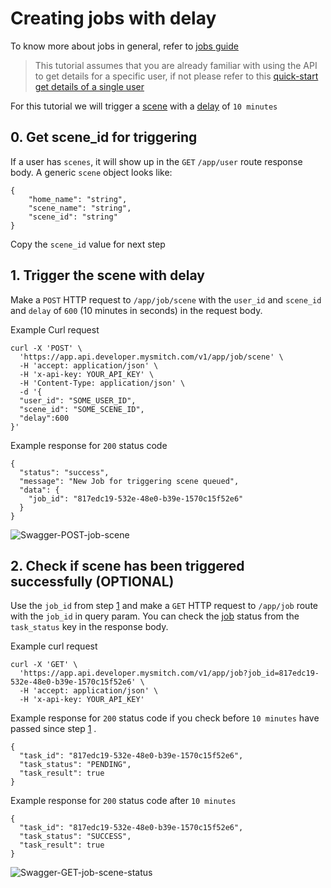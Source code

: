 # Creating jobs with delay

To know more about jobs in general, refer to [jobs guide](../jobs/job.md)

> This tutorial assumes that you are already familiar with using the API to get details for a specific user, if not please refer to this [quick-start get details of a single user](../#13-get-details-of-a-single-user)

For this tutorial we will trigger a [scene](../scenes/scene.md) with a [delay](../jobs/job.md#delayed-jobs) of `10 minutes`

## 0. Get scene\_id for triggering

If a user has `scenes`, it will show up in the `GET` `/app/user` route response body. A generic `scene` object looks like:

```text
{
    "home_name": "string",
    "scene_name": "string", 
    "scene_id": "string"
}
```

Copy the `scene_id` value for next step

## 1. Trigger the scene with delay

Make a `POST` HTTP request to `/app/job/scene` with the `user_id` and `scene_id` and `delay` of `600` \(10 minutes in seconds\) in the request body.

Example Curl request

```text
curl -X 'POST' \
  'https://app.api.developer.mysmitch.com/v1/app/job/scene' \
  -H 'accept: application/json' \
  -H 'x-api-key: YOUR_API_KEY' \
  -H 'Content-Type: application/json' \
  -d '{
  "user_id": "SOME_USER_ID",
  "scene_id": "SOME_SCENE_ID",
  "delay":600
}'
```

Example response for `200` status code

```text
{
  "status": "success",
  "message": "New Job for triggering scene queued",
  "data": {
    "job_id": "817edc19-532e-48e0-b39e-1570c15f52e6"
  }
}
```

![Swagger-POST-job-scene](https://d199xmsg3owom4.cloudfront.net/images/developer_portal/tutorials/swagger-post-job-scene.png)

## 2. Check if scene has been triggered successfully \(OPTIONAL\)

Use the `job_id` from step [1](4-creating-jobs-with-delay.md#1-trigger-the-scene) and make a `GET` HTTP request to `/app/job` route with the `job_id` in query param. You can check the [job](../jobs/job.md) status from the `task_status` key in the response body.

Example curl request

```text
curl -X 'GET' \
  'https://app.api.developer.mysmitch.com/v1/app/job?job_id=817edc19-532e-48e0-b39e-1570c15f52e6' \
  -H 'accept: application/json' \
  -H 'x-api-key: YOUR_API_KEY'
```

Example response for `200` status code if you check before `10 minutes` have passed since step [1](4-creating-jobs-with-delay.md#1-trigger-the-scene) .

```text
{
  "task_id": "817edc19-532e-48e0-b39e-1570c15f52e6",
  "task_status": "PENDING",
  "task_result": true
}
```

Example response for `200` status code after `10 minutes`

```text
{
  "task_id": "817edc19-532e-48e0-b39e-1570c15f52e6",
  "task_status": "SUCCESS",
  "task_result": true
}
```

![Swagger-GET-job-scene-status](https://d199xmsg3owom4.cloudfront.net/images/developer_portal/tutorials/swagger-get-job-status.png)

